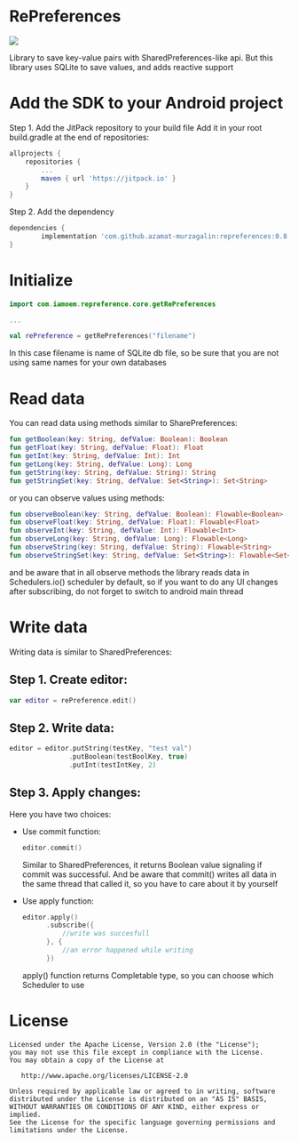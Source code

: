 # RePreferences
[![](https://jitpack.io/v/azamat-murzagalin/repreferences.svg)](https://jitpack.io/#azamat-murzagalin/repreferences)

Library to save key-value pairs with SharedPreferences-like api. But this library uses SQLite to save values, and adds reactive support

# Add the SDK to your Android project

Step 1. Add the JitPack repository to your build file
Add it in your root build.gradle at the end of repositories:

```gradle
allprojects {
    repositories {
        ...
        maven { url 'https://jitpack.io' }
    }
}
```

Step 2. Add the dependency

```gradle
dependencies {
        implementation 'com.github.azamat-murzagalin:repreferences:0.8.0'
}
```

# Initialize 



```kotlin
import com.iamoem.repreference.core.getRePreferences

...

val rePreference = getRePreferences("filename")
```

In this case filename is name of SQLite db file, so be sure that you are not using same names for your own databases



# Read data

You can read data using methods similar to SharePreferences:  


```kotlin
fun getBoolean(key: String, defValue: Boolean): Boolean
fun getFloat(key: String, defValue: Float): Float
fun getInt(key: String, defValue: Int): Int
fun getLong(key: String, defValue: Long): Long
fun getString(key: String, defValue: String): String
fun getStringSet(key: String, defValue: Set<String>): Set<String>
```

or you can observe values using methods:

```kotlin
fun observeBoolean(key: String, defValue: Boolean): Flowable<Boolean>
fun observeFloat(key: String, defValue: Float): Flowable<Float>
fun observeInt(key: String, defValue: Int): Flowable<Int>
fun observeLong(key: String, defValue: Long): Flowable<Long>
fun observeString(key: String, defValue: String): Flowable<String>
fun observeStringSet(key: String, defValue: Set<String>): Flowable<Set<String>>
```

and be aware that in all observe methods the library reads data in Schedulers.io() scheduler by default, so if you want to do any UI changes after subscribing, do not forget to switch to android main thread



# Write data

Writing data is similar to SharedPreferences:

## Step 1. Create editor:

```kotlin
var editor = rePreference.edit()
```

## Step 2. Write data:
```kotlin
editor = editor.putString(testKey, "test val")
               .putBoolean(testBoolKey, true)
               .putInt(testIntKey, 2)
```

## Step 3. Apply changes:

Here you have two choices:
* Use commit function:
    
    ```kotlin
    editor.commit()
    ```

    Similar to SharedPreferences, it returns Boolean value signaling if commit was successful. And be aware that commit() writes all data in the same thread that called it, so you have to care about it by yourself 
    
* Use apply function:
    ```kotlin
    editor.apply()
          .subscribe({ 
              //write was succesfull
          }, {
              //an error happened while writing
          })
    ```
    apply() function returns Completable type, so you can choose which Scheduler to use
    
    
# License

    Licensed under the Apache License, Version 2.0 (the "License");
    you may not use this file except in compliance with the License.
    You may obtain a copy of the License at
    
       http://www.apache.org/licenses/LICENSE-2.0
    
    Unless required by applicable law or agreed to in writing, software
    distributed under the License is distributed on an "AS IS" BASIS,
    WITHOUT WARRANTIES OR CONDITIONS OF ANY KIND, either express or implied.
    See the License for the specific language governing permissions and
    limitations under the License.

